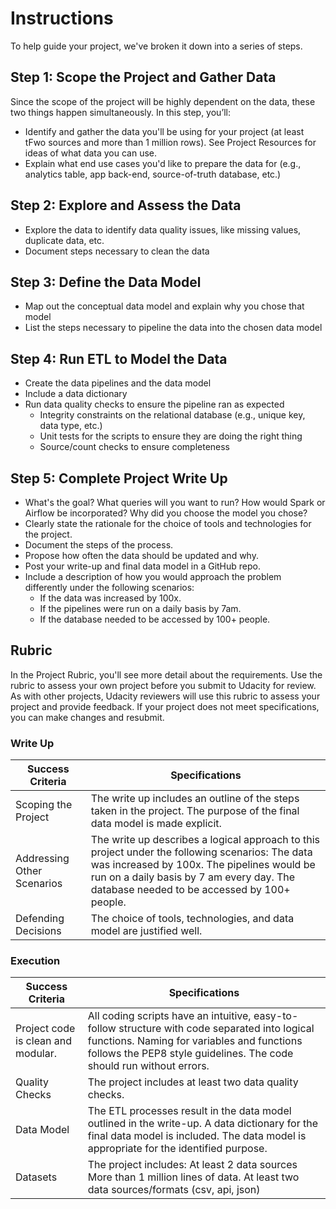 # Instructions

To help guide your project, we've broken it down into a series of steps.

## Step 1: Scope the Project and Gather Data

Since the scope of the project will be highly dependent on the data, these two things happen simultaneously. In this step, you’ll:

- Identify and gather the data you'll be using for your project (at least tFwo sources and more than 1 million rows). See Project Resources for ideas of what data you can use.
- Explain what end use cases you'd like to prepare the data for (e.g., analytics table, app back-end, source-of-truth database, etc.)

## Step 2: Explore and Assess the Data

- Explore the data to identify data quality issues, like missing values, duplicate data, etc.
- Document steps necessary to clean the data

## Step 3: Define the Data Model

- Map out the conceptual data model and explain why you chose that model
- List the steps necessary to pipeline the data into the chosen data model

## Step 4: Run ETL to Model the Data

- Create the data pipelines and the data model
- Include a data dictionary
- Run data quality checks to ensure the pipeline ran as expected
  - Integrity constraints on the relational database (e.g., unique key, data type, etc.)
  - Unit tests for the scripts to ensure they are doing the right thing
  - Source/count checks to ensure completeness

## Step 5: Complete Project Write Up

- What's the goal? What queries will you want to run? How would Spark or Airflow be incorporated? Why did you choose the model you chose?
- Clearly state the rationale for the choice of tools and technologies for the project.
- Document the steps of the process.
- Propose how often the data should be updated and why.
- Post your write-up and final data model in a GitHub repo.
- Include a description of how you would approach the problem differently under the following scenarios:
  - If the data was increased by 100x.
  - If the pipelines were run on a daily basis by 7am.
  - If the database needed to be accessed by 100+ people.

## Rubric

In the Project Rubric, you'll see more detail about the requirements. Use the rubric to assess your own project before you submit to Udacity for review. As with other projects, Udacity reviewers will use this rubric to assess your project and provide feedback. If your project does not meet specifications, you can make changes and resubmit.

### Write Up

| Success Criteria | Specifications |
| --- | --- |
| Scoping the Project | The write up includes an outline of the steps taken in the project. The purpose of the final data model is made explicit. |
| Addressing Other Scenarios | The write up describes a logical approach to this project under the following scenarios: The data was increased by 100x. The pipelines would be run on a daily basis by 7 am every day. The database needed to be accessed by 100+ people. |
| Defending Decisions | The choice of tools, technologies, and data model are justified well. |

### Execution

| Success Criteria | Specifications |
| --- | --- |
| Project code is clean and modular. | All coding scripts have an intuitive, easy-to-follow structure with code separated into logical functions. Naming for variables and functions follows the PEP8 style guidelines. The code should run without errors. |
| Quality Checks | The project includes at least two data quality checks. |
| Data Model | The ETL processes result in the data model outlined in the write-up. A data dictionary for the final data model is included. The data model is appropriate for the identified purpose. |
| Datasets | The project includes: At least 2 data sources More than 1 million lines of data. At least two data sources/formats (csv, api, json) |
